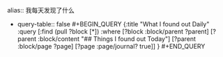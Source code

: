 alias:: 我每天发现了什么

- query-table:: false
  #+BEGIN_QUERY
  {:title "What I found out Daily"
   :query [:find (pull ?block [*])
         :where
         [?block :block/parent ?parent]
         [?parent :block/content "## Things I found out Today"]
         [?parent :block/page ?page]
         [?page :page/journal? true]]
  }
  #+END_QUERY